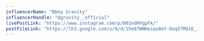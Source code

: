 ```yaml
---
influencerName: "Bboy Gravity"
influencerHandle: "@gravity__official"
livePostLink: "https://www.instagram.com/p/B01ndHYgpFk/"
postFileLink: "https://lh3.google.com/u/0/d/1he07WNHeiqo6mY-Ooq57MGtE_JOXM7ym"
---
```


